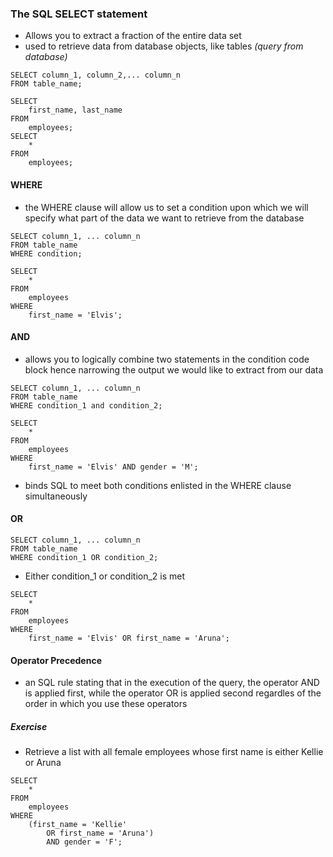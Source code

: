 ### The SQL SELECT statement
- Allows you to extract a fraction of the entire data set
- used to retrieve data from database objects, like tables 
    *(query from database)*

```
SELECT column_1, column_2,... column_n
FROM table_name;
```

```
SELECT 
    first_name, last_name
FROM
    employees;
SELECT 
    *
FROM
    employees;
```

#### WHERE

- the WHERE clause will allow us to set a condition upon which we will specify what part of the data we want to retrieve from the database  
```
SELECT column_1, ... column_n
FROM table_name
WHERE condition;
```

```
SELECT 
    *
FROM
    employees
WHERE
    first_name = 'Elvis';
```

#### AND

- allows you to logically combine two statements in the condition code block hence narrowing the output we would like to extract from our data

```
SELECT column_1, ... column_n
FROM table_name
WHERE condition_1 and condition_2;
```

```
SELECT 
    *
FROM
    employees
WHERE
    first_name = 'Elvis' AND gender = 'M';
```
- binds SQL to meet both conditions enlisted in the WHERE clause simultaneously

#### OR

```
SELECT column_1, ... column_n
FROM table_name
WHERE condition_1 OR condition_2;
``` 
- Either condition_1 or condition_2 is met

```
SELECT 
    *
FROM
    employees
WHERE
    first_name = 'Elvis' OR first_name = 'Aruna';
```

#### Operator Precedence

- an SQL rule stating that in the execution of the query, the operator AND is applied first, while the operator OR is applied second regardles of the order in which you use these operators

##### Exercise
- Retrieve a list with all female employees whose first name is either Kellie or Aruna

```
SELECT 
    *
FROM
    employees
WHERE
    (first_name = 'Kellie'
        OR first_name = 'Aruna')
        AND gender = 'F';
```